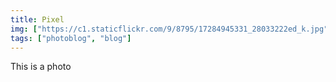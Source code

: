 ```yaml
---
title: Pixel
img: ["https://c1.staticflickr.com/9/8795/17284945331_28033222ed_k.jpg"]
tags: ["photoblog", "blog"]
---
```


This is a photo

